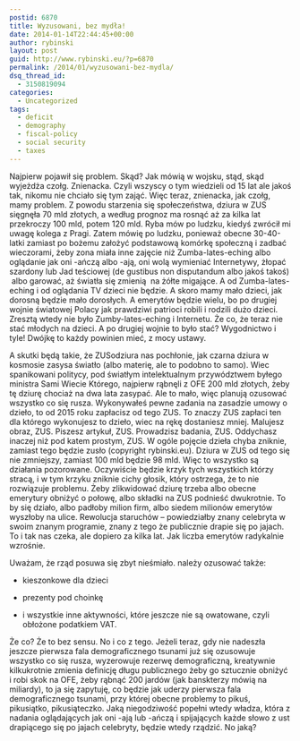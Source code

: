 ```yaml
---
postid: 6870
title: Wyzusowani, bez mydła!
date: 2014-01-14T22:44:45+00:00
author: rybinski
layout: post
guid: http://www.rybinski.eu/?p=6870
permalink: /2014/01/wyzusowani-bez-mydla/
dsq_thread_id:
  - 3150819094
categories:
  - Uncategorized
tags:
  - deficit
  - demography
  - fiscal-policy
  - social security
  - taxes
---
```

Najpierw pojawił się problem. Skąd? Jak mówią w wojsku, stąd, skąd wyjeżdża czołg. Znienacka. Czyli wszyscy o tym wiedzieli od 15 lat ale jakoś tak, nikomu nie chciało się tym zająć. Więc teraz, znienacka, jak czołg, mamy problem. Z powodu starzenia się społeczeństwa, dziura w ZUS sięgnęła 70 mld złotych, a według prognoz ma rosnąć aż za kilka lat przekroczy 100 mld, potem 120 mld. Ryba mów po ludzku, kiedyś zwrócił mi uwagę kolega z Pragi. Zatem mówię po ludzku, ponieważ obecne 30-40-latki zamiast po bożemu założyć podstawową komórkę społeczną i zadbać wieczorami, żeby zona miała inne zajęcie niż Zumba-lates-eching albo oglądanie jak oni -ańczą albo -ają, oni wolą wymieniać Internetywy, żłopać szardony lub Jad teściowej (de gustibus non disputandum albo jakoś takoś)  albo garować, aż światła się zmienią  na żółte migające. A od Zumba-lates-eching i od oglądania TV dzieci nie będzie. A skoro mamy mało dzieci, jak dorosną będzie mało dorosłych. A emerytów będzie wielu, bo po drugiej wojnie światowej Polacy jak prawdziwi patrioci robili i rodzili dużo dzieci. Zresztą wtedy nie było Zumby-lates-eching i Internetu. Że co, że teraz nie stać młodych na dzieci. A po drugiej wojnie to było stać? Wygodnictwo i tyle! Dwójkę to każdy powinien mieć, z mocy ustawy.

A skutki będą takie, że ZUSodziura nas pochłonie, jak czarna dziura w kosmosie zasysa światło (albo materię, ale to podobno to samo). Wiec spanikowani politycy, pod światłym intelektualnym przywództwem byłego ministra Sami Wiecie Którego, najpierw rąbnęli z OFE 200 mld złotych, żeby tę dziurę chociaż na dwa lata zasypać. Ale to mało, więc planują ozusować wszystko co się rusza. Wykonywałeś pewne zadania na zasadzie umowy o dzieło, to od 2015 roku zapłacisz od tego ZUS. To znaczy ZUS zapłaci ten dla którego wykonujesz to dzieło, wiec na rękę dostaniesz mniej. Malujesz obraz, ZUS. Piszesz artykuł, ZUS. Prowadzisz badania, ZUS. Oddychasz inaczej niż pod katem prostym, ZUS. W ogóle pojęcie dzieła chyba zniknie, zamiast tego będzie zusło (copyright rybinski.eu). Dziura w ZUS od tego się nie zmniejszy, zamiast 100 mld będzie 98 mld. Więc to wszystko są działania pozorowane. Oczywiście będzie krzyk tych wszystkich którzy stracą, i w tym krzyku zniknie cichy głosik, który ostrzega, że to nie rozwiązuje problemu. Żeby zlikwidować dziurę trzeba albo obecne emerytury obniżyć o połowę, albo składki na ZUS podnieść dwukrotnie. To by się działo, albo padłoby milion firm, albo siedem milionów emerytów wyszłoby na ulice. Rewolucja staruchów – powiedziałby znany celebryta w swoim znanym programie, znany z tego że publicznie drapie się po jajach. To i tak nas czeka, ale dopiero za kilka lat. Jak liczba emerytów radykalnie wzrośnie.

Uważam, że rząd posuwa się zbyt nieśmiało. należy ozusować także:

- kieszonkowe dla dzieci

- prezenty pod choinkę

- i wszystkie inne aktywności, które jeszcze nie są owatowane, czyli obłożone podatkiem VAT.

Że co? Że to bez sensu. No i co z tego. Jeżeli teraz, gdy nie nadeszła jeszcze pierwsza fala demograficznego tsunami już się ozusowuje wszystko co się rusza, wyzerowuje rezerwę demograficzną, kreatywnie kilkukrotnie zmienia definicję długu publicznego żeby go sztucznie obniżyć i robi skok na OFE, żeby rąbnąć 200 jardów (jak banskterzy mówią na miliardy), to ja się zapytuję, co będzie jak uderzy pierwsza fala demograficznego tsunami, przy której obecne problemy to pikuś, pikusiątko, pikusiąteczko. Jaką niegodziwość popełni wtedy władza, która z nadania oglądających jak oni -ają lub -ańczą i spijających każde słowo z ust drapiącego się po jajach celebryty, będzie wtedy rządzić. No jaką?
